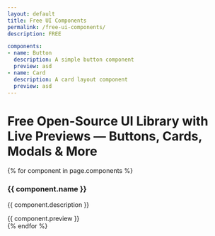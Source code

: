 ```yaml
---
layout: default
title: Free UI Components
permalink: /free-ui-components/
description: FREE

components:
- name: Button
  description: A simple button component
  preview: asd
- name: Card
  description: A card layout component
  preview: asd
---
```


<h1>Free Open-Source UI Library with Live Previews — Buttons, Cards, Modals & More</h1>

<div class="components-grid">
  {% for component in page.components %}
    <div class="tool-card">
      <h3>{{ component.name }}</h3>
      <p>{{ component.description }}</p>
      <div>{{ component.preview }}</div>
    </div>
  {% endfor %}
</div>
